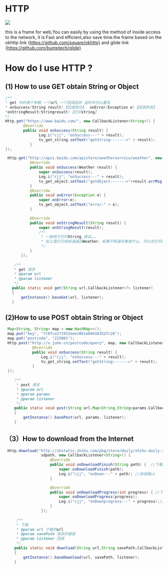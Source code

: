 
HTTP
=============================================================
 ![](http://www.apkbus.com/data/attachment/forum/201508/26/162351nes8eqe83hhhbple.jpg)
 
 this is a frame for web,You can easily by using the method of inside access to  the network,
 it is Fast and efficient,also save time.the frame based on the okhttp link 
 {https://github.com/square/okhttp} and glide link {https://github.com/bumptech/glide}
 
 How do I use HTTP ?
======================================================================
 
(1) How to use GET obtain String or Object
-------------------------------------------------------------
 ```java
 /**
 * get 中的两个参数 一个url,一个回调监听 监听中可以重写
 * onSuccess(String result)【回调成功】， onError(Exception e)【回调失败】 
 *onStringResult(Stringresult)【打印string】
 */
 Http.get("https://www.baidu.com/", new CallbackListener<String>() {
         @Override
         public void onSuccess(String result) {
                Log.i("cjj", "onSuccess---" + result);
                tv_get_string.setText("getString------->" + result);
            }
 });
 
  Http.get("http://apis.baidu.com/apistore/weatherservice/weather", new CallbackListener<Weather>() {
            @Override
            public void onSuccess(Weather result) {
                super.onSuccess(result);
                Log.i("cjj", "onSuccess---" + result);
                tv_get_object.setText("getObject------->"+result.errMsg +"------"+result.errNum);
            }
            @Override
            public void onError(Exception e) {
                super.onError(e);
                tv_get_object.setText("error:" + e);
            }

            @Override
            public void onStringResult(String result) {
                super.onStringResult(result);
                /**
                 * 一般用于打印String,调试。。。
                 * 如上我们已经知道返回Weather，如果不知道对象是什么，可以先打印出String,就知道对象是怎样的。。。
                 */
            }
        });
        
     /**
     * get 请求
     * @param url
     * @param listener
     */
    public static void get(String url,CallbackListener<?> listener)
    {
        getInstance().baseGet(url, listener);
    }
 ```
 
(2)How to use POST obtain String or Object
--------------------------------------------------------------------------------------------------
```java
 Map<String, String> map = new HashMap<>();
 map.put("key", "7c0fca271915eee1061ab9410352fc26");
 map.put("postcode", "215001");
 Http.post("http://v.juhe.cn/postcode/query", map, new CallbackListener<String>() { //这里直接返回String,也可以返回对象，用法和get的一样，就是post有个参数而已
            @Override
            public void onSuccess(String result) {
                Log.i("cjj", "onSuccess---" + result);
                tv_get_string.setText("getString------->" + result);
            }
 });
 
    /**
     * post 请求
     * @param url
     * @param params
     * @param listener
     */
    public static void post(String url,Map<String,String>params,CallbackListener<?> listener)
    {
        getInstance().basePost(url, params, listener);
    }
 ```
 
 （3）How to download from the Internet
-------------------------------
```java
 Http.download("http://zhstatic.zhihu.com/pkg/store/daily/zhihu-daily-zhihu-2.5.2(382).apk",
                sdpath, new CallbackListener<String>() {
                    @Override
                    public void onDownloadFinish(String path) {  //下载完成 返回下载文件的绝对路径
                        super.onDownloadFinish(path);
                        Log.i("cjj", "onDown---" + path); //非线程ui
                    }

                    @Override
                    public void onDownloadProgress(int progress) { //下载进度回调
                        super.onDownloadProgress(progress);
                        Log.i("cjj", "onDownprogress---" + progress);//非线程ui
                    }
                });
                
     /**
     * 下载
     * @param url 下载的url
     * @param savePath 保存的路径
     * @param listener 回调
     */
    public static void download(String url,String savePath,CallbackListener<?> listener)
    {
        getInstance().baseDownload(url, savePath, listener);
    }
 ```
 

 
